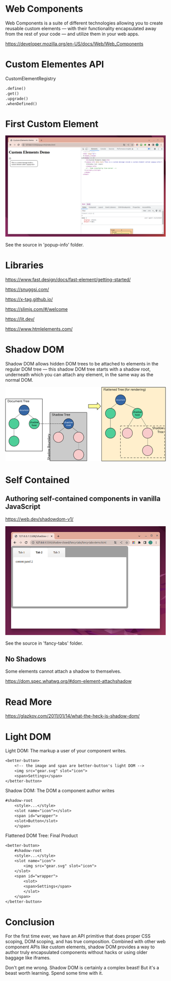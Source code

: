 # Web Components

Web Components is a suite of different technologies allowing you to create reusable custom elements — with their functionality encapsulated away from the rest of your code — and utilize them in your web apps.

https://developer.mozilla.org/en-US/docs/Web/Web_Components

# Custom Elementes API

CustomElementRegistry

```
.define()
.get()
.upgrade()
.whenDefined()
```

# First Custom Element

![](first-element.png)

See the source in 'popup-info' folder.

# Libraries

https://www.fast.design/docs/fast-element/getting-started/

https://snuggsi.com/

https://x-tag.github.io/

https://slimjs.com/#/welcome

https://lit.dev/

https://www.htmlelements.com/

# Shadow DOM

Shadow DOM allows hidden DOM trees to be attached to elements in the regular DOM tree — this shadow DOM tree starts with a shadow root, underneath which you can attach any element, in the same way as the normal DOM.

![](shadowdom.svg)


# Self Contained

## Authoring self-contained components in vanilla JavaScript

https://web.dev/shadowdom-v1/

![](fancy-tabs.png)

See the source in 'fancy-tabs' folder.

## No Shadows

Some elements cannot attach a shadow to themselves.

https://dom.spec.whatwg.org/#dom-element-attachshadow


# Read More

https://glazkov.com/2011/01/14/what-the-heck-is-shadow-dom/

# Light DOM

Light DOM: The markup a user of your component writes. 
```
<better-button>
    <!-- the image and span are better-button's light DOM -->
    <img src="gear.svg" slot="icon">
    <span>Settings</span>
</better-button>
```

Shadow DOM: The DOM a component author writes
```
#shadow-root
    <style>...</style>
    <slot name="icon"></slot>
    <span id="wrapper">
    <slot>Button</slot>
    </span>
```

Flattened DOM Tree: Final Product
```
<better-button>
    #shadow-root
    <style>...</style>
    <slot name="icon">
        <img src="gear.svg" slot="icon">
    </slot>
    <span id="wrapper">
        <slot>
        <span>Settings</span>
        </slot>
    </span>
</better-button>
```

# Conclusion

For the first time ever, we have an API primitive that does proper CSS scoping, DOM scoping, and has true composition. Combined with other web component APIs like custom elements, shadow DOM provides a way to author truly encapsulated components without hacks or using older baggage like iframes.

Don't get me wrong. Shadow DOM is certainly a complex beast! But it's a beast worth learning. Spend some time with it.
